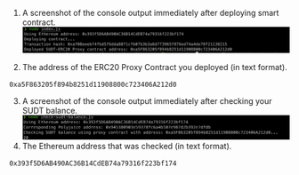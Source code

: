 1. A screenshot of the console output immediately after deploying smart contract.
![](./deploy_erc20.png)

2. The address of the ERC20 Proxy Contract you deployed (in text format).
```
0xa5F863205f894b8251d11908800c723406A212d0
```
3. A screenshot of the console output immediately after checking your SUDT balance.
![](./check_balance.png)
4. The Ethereum address that was checked (in text format).
```
0x393f5D6AB490AC36B14CdEB74a79316f223bf174
```
